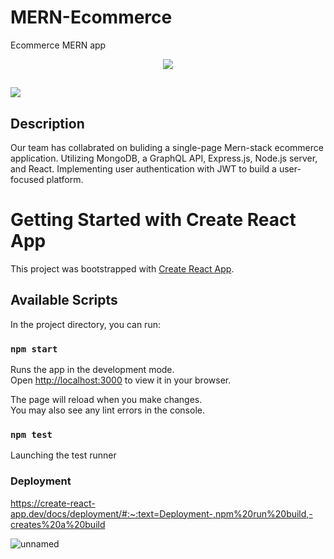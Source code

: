 # MERN-Ecommerce

Ecommerce MERN app   
 <p align="center">
   <a href="https://github.com/OilPainter1/mern/blob/master/LICENSE">
      <img src="https://img.shields.io/badge/License-MIT-green.svg" />
   </a>
</p>

## ![](https://raw.githubusercontent.com/IBM/pattern-utils/master/mern-starter/mern-architecture.png)

## Description

Our team has collabrated on buliding a single-page Mern-stack ecommerce application. Utilizing MongoDB, a GraphQL API, Express.js, Node.js server, and React. Implementing user authentication with JWT to build a user-focused platform.

# Getting Started with Create React App

This project was bootstrapped with [Create React App](https://github.com/facebook/create-react-app).

## Available Scripts

In the project directory, you can run:

### `npm start`

Runs the app in the development mode.\
Open [http://localhost:3000](http://localhost:3000) to view it in your browser.

The page will reload when you make changes.\
You may also see any lint errors in the console.

### `npm test`
Launching the test runner

### Deployment
https://create-react-app.dev/docs/deployment/#:~:text=Deployment-,npm%20run%20build,-creates%20a%20build 

![unnamed](https://user-images.githubusercontent.com/111473151/220812094-c8b40526-b682-4bca-8d54-3f102a785282.jpg)
